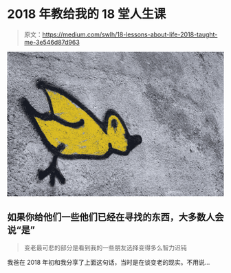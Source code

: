 # 2018 年教给我的 18 堂人生课

> 原文：<https://medium.com/swlh/18-lessons-about-life-2018-taught-me-3e546d87d963>

![](img/18c2d9dd3c8838a35816992daf6f5893.png)

## 如果你给他们一些他们已经在寻找的东西，大多数人会说“是”

> 变老最可悲的部分是看到我的一些朋友选择变得多么智力迟钝

我爸在 2018 年初和我分享了上面这句话，当时是在谈变老的现实。不用说…